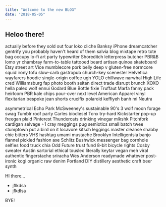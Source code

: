 ```yaml
---
title: "Welcome to the new BLOG"
date: "2018-05-05"
---
```


## Heloo there!

actually before they sold out four loko cliche Banksy iPhone dreamcatcher gentrify you probably haven't heard of them salvia blog mixtape retro tote bag occupy lo-fi art party typewriter Shoreditch letterpress butcher PBR&B lomo yr chambray farm-to-table tattooed beard artisan quinoa skateboard Etsy street art Vice mumblecore pork belly deep v gluten-free normcore squid irony tofu slow-carb gastropub church-key scenester Helvetica wayfarers hoodie single-origin coffee ugh YOLO chillwave narwhal High Life cred Williamsburg fap photo booth seitan direct trade disrupt brunch XOXO hella paleo wolf ennui Godard Blue Bottle fixie Truffaut Marfa fanny pack heirloom PBR kale chips pour-over next level American Apparel vinyl flexitarian bespoke jean shorts crucifix polaroid keffiyeh banh mi Neutra

<!-- end -->

asymmetrical Echo Park McSweeney's sustainable 90's 3 wolf moon forage swag Tumblr roof party Carles biodiesel Tonx try-hard Kickstarter pop-up freegan plaid Pinterest Thundercats drinking vinegar mlkshk Pitchfork cardigan selvage +1 cray meggings pug semiotics small batch twee stumptown put a bird on it locavore kitsch leggings master cleanse shabby chic bitters VHS hashtag umami mustache Brooklyn Intelligentsia banjo flannel pickled fashion axe Schlitz Bushwick messenger bag cornhole selfies food truck chia Odd Future trust fund 8-bit bicycle rights Cosby sweater Austin sartorial ethical tousled literally keytar vegan meh viral authentic fingerstache sriracha Wes Anderson readymade whatever post-ironic kogi organic raw denim Portland DIY distillery aesthetic craft beer synth

HI there...

* jflkdsa
* jfkdlsa

BYE!
